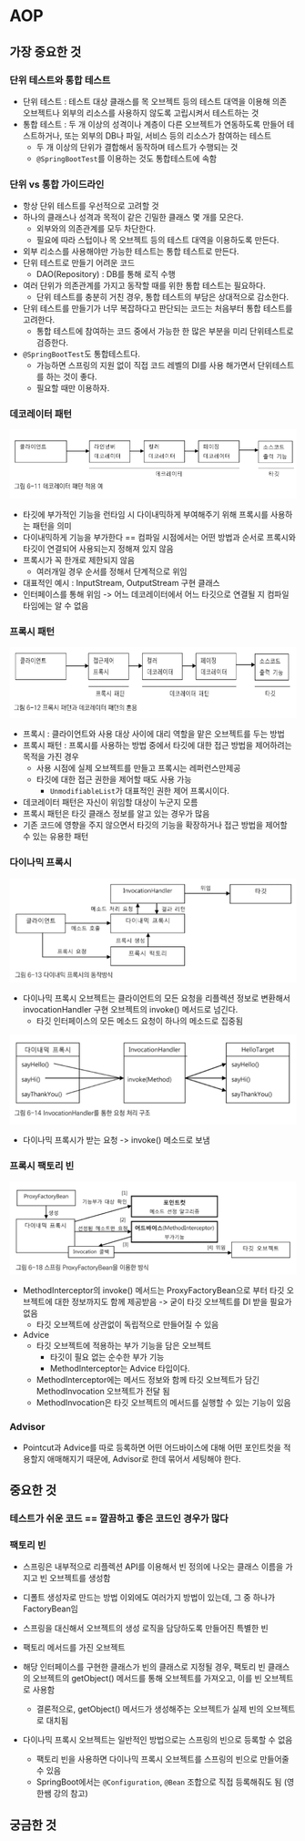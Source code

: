 # AOP 
## 가장 중요한 것
### 단위 테스트와 통합 테스트 
- 단위 테스트 : 테스트 대상 클래스를 목 오브젝트 등의 테스트 대역을 이용해 의존 오브젝트나 외부의 리소스를 사용하지 않도록 고립시켜서 테스트하는 것 
- 통합 테스트 : 두 개 이상의 성격이나 계층이 다른 오브젝트가 연동하도록 만들어 테스트하거나, 또는 외부의 DB나 파일, 서비스 등의 리소스가 참여하는 테스트 
  - 두 개 이상의 단위가 결합해서 동작하며 테스트가 수행되는 것 
  - `@SpringBootTest`를 이용하는 것도 통합테스트에 속함 


### 단위 vs 통합 가이드라인 
- 항상 단위 테스트를 우선적으로 고려할 것 
- 하나의 클래스나 성격과 목적이 같은 긴밀한 클래스 몇 개를 모은다.
  - 외부와의 의존관계를 모두 차단한다.
  - 필요에 따라 스텁이나 목 오브젝트 등의 테스트 대역을 이용하도록 만든다.
- 외부 리소스를 사용해야만 가능한 테스트는 통합 테스트로 만든다. 
- 단위 테스트로 만들기 어려운 코드
  - DAO(Repository) : DB를 통해 로직 수행 
- 여러 단위가 의존관계를 가지고 동작할 때를 위한 통합 테스트는 필요하다.
  - 단위 테스트를 충분히 거친 경우, 통합 테스트의 부담은 상대적으로 감소한다.
- 단위 테스트를 만들기가 너무 복잡하다고 판단되는 코드는 처음부터 통합 테스트를 고려한다.
  - 통합 테스트에 참여하는 코드 중에서 가능한 한 많은 부분을 미리 단위테스트로 검증한다.
- `@SpringBootTest`도 통합테스트다.
  - 가능하면 스프링의 지원 없이 직접 코드 레벨의 DI를 사용 해가면서 단위테스트를 하는 것이 좋다. 
  - 필요할 때만 이용하자. 

### 데코레이터 패턴
![img.png](img.png)
- 타깃에 부가적인 기능을 런타임 시 다이내믹하게 부여해주기 위해 프록시를 사용하는 패턴을 의미 
- 다이내믹하게 기능을 부가한다 == 컴파일 시점에서는 어떤 방법과 순서로 프록시와 타깃이 연결되어 사용되는지 정해져 있지 않음 
- 프록시가 꼭 한개로 제한되지 않음 
  - 여러개일 경우 순서를 정해서 단계적으로 위임
- 대표적인 예시 : InputStream, OutputStream 구현 클래스 
- 인터페이스를 통해 위임 -> 어느 데코레이터에서 어느 타깃으로 연결될 지 컴파일 타임에는 알 수 없음 


### 프록시 패턴 
![img_1.png](img_1.png)
- 프록시 : 클라이언트와 사용 대상 사이에 대리 역할을 맡은 오브젝트를 두는 방법 
- 프록시 패턴 : 프록시를 사용하는 방법 중에서 타깃에 대한 접근 방법을 제어하려는 목적을 가진 경우 
  - 사용 시점에 실제 오브젝트를 만들고 프록시는 레퍼런스만제공
  - 타깃에 대한 접근 권한을 제어할 때도 사용 가능 
    - `UnmodifiableList`가 대표적인 권한 제어 프록시이다.
- 데코레이터 패턴은 자신이 위임할 대상이 누군지 모름
- 프록시 패턴은 타깃 클래스 정보를 알고 있는 경우가 많음 
- 기존 코드에 영향을 주지 않으면서 타깃의 기능을 확장하거나 접근 방법을 제어할 수 있는 유용한 패턴 


### 다이나믹 프록시 
![img_2.png](img_2.png)
- 다이나믹 프록시 오브젝트는 클라이언트의 모든 요청을 리플렉션 정보로 변환해서 invocationHandler 구현 오브젝트의 invoke() 메서드로 넘긴다.
  - 타깃 인터페이스의 모든 메소드 요청이 하나의 메소드로 집중됨

  
![img_3.png](img_3.png)
- 다이나믹 프록시가 받는 요청 -> invoke() 메소드로 보냄

### 프록시 팩토리 빈
![img_4.png](img_4.png)
- MethodInterceptor의 invoke() 메서드는 ProxyFactoryBean으로 부터 타깃 오브젝트에 대한 정보까지도 함께 제공받음 -> 굳이 타깃 오브젝트를 DI 받을 필요가 없음 
  - 타깃 오브젝트에 상관없이 독립적으로 만들어질 수 있음 
- Advice
  - 타깃 오브젝트에 적용하는 부가 기능을 담은 오브젝트
    - 타깃이 필요 없는 순수한 부가 기능
    - MethodInterceptor는 Advice 타입이다. 
  - MethodInterceptor에는 메서드 정보와 함께 타깃 오브젝트가 담긴 MethodInvocation 오브젝트가 전달 됨
  - MethodInvocation은 타깃 오브젝트의 메서드를 실행할 수 있는 기능이 있음 


### Advisor
- Pointcut과 Advice를 따로 등록하면 어떤 어드바이스에 대해 어떤 포인트컷을 적용할지 애매해지기 때문에, Advisor로 한데 묶어서 세팅해야 한다. 



## 중요한 것

### 테스트가 쉬운 코드 == 깔끔하고 좋은 코드인 경우가 많다

### 팩토리 빈
- 스프링은 내부적으로 리플렉션 API를 이용해서 빈 정의에 나오는 클래스 이름을 가지고 빈 오브젝트를 생성함
- 디폴트 생성자로 만드는 방법 이외에도 여러가지 방법이 있는데, 그 중 하나가 FactoryBean임 
- 스프링을 대신해서 오브젝트의 생성 로직을 담당하도록 만들어진 특별한 빈 
- 팩토리 메서드를 가진 오브젝트 
- 해당 인터페이스를 구현한 클래스가 빈의 클래스로 지정될 경우, 팩토리 빈 클래스의 오브젝트의 getObject() 메서드를 통해 오브젝트를 가져오고, 이를 빈 오브젝트로 사용함 
  - 결론적으로, getObject() 메서드가 생성해주는 오브젝트가 실제 빈의 오브젝트로 대치됨 


- 다이나믹 프록시 오브젝트는 일반적인 방법으로는 스프링의 빈으로 등록할 수 없음 
  - 팩토리 빈을 사용하면 다이나믹 프록시 오브젝트를 스프링의 빈으로 만들어줄 수 있음 
  - SpringBoot에서는 `@Configuration`, `@Bean` 조합으로 직접 등록해줘도 됨 (영한쌤 강의 참고)  




## 궁금한 것 

